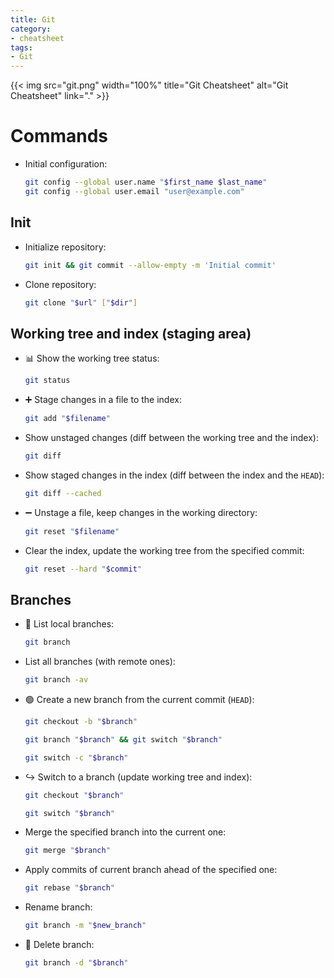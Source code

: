 ```yaml
---
title: Git
category:
- cheatsheet
tags:
- Git
---
```

{{< img src="git.png" width="100%" title="Git Cheatsheet" alt="Git Cheatsheet" link="." >}}

# Commands
- Initial configuration:
    ```bash
    git config --global user.name "$first_name $last_name"
    git config --global user.email "user@example.com"
    ```
## Init
- Initialize repository:
    ```bash
    git init && git commit --allow-empty -m 'Initial commit'
    ```
- Clone repository:
    ```bash
    git clone "$url" ["$dir"]
    ```
## Working tree and index (staging area)
- :bar_chart: Show the working tree status:
    ```bash
    git status
    ```
- :heavy_plus_sign: Stage changes in a file to the index:
    ```bash
    git add "$filename"
    ```
- Show unstaged changes (diff between the working tree and the index):
    ```bash
    git diff
    ```
- Show staged changes in the index (diff between the index and the `HEAD`):
    ```bash
    git diff --cached
    ```
- :heavy_minus_sign: Unstage a file, keep changes in the working directory:
    ```bash
    git reset "$filename"
    ```
- Clear the index, update the working tree from the specified commit:
    ```bash
    git reset --hard "$commit"
    ```
## Branches
- :scroll: List local branches:
    ```bash
    git branch
    ```
- List all branches (with remote ones):
    ```bash
    git branch -av
    ```
- :green_circle: Create a new branch from the current commit (`HEAD`):
    ```bash
    git checkout -b "$branch"
    ```
    ```bash
    git branch "$branch" && git switch "$branch"
    ```
    ```bash
    git switch -c "$branch"
    ```
- :arrow_right_hook: Switch to a branch (update working tree and index):
    ```bash
    git checkout "$branch"
    ```
    ```bash
    git switch "$branch"
    ```
- Merge the specified branch into the current one:
    ```bash
    git merge "$branch"
    ```
- Apply commits of current branch ahead of the specified one:
    ```bash
    git rebase "$branch"
    ```
- Rename branch:
    ```bash
    git branch -m "$new_branch"
    ```
- :red_circle: Delete branch:
    ```bash
    git branch -d "$branch"
    ```